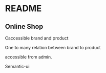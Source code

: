 # README

## Online Shop

 Caccessible brand and product

 One to many relation between brand to product

 accessible from admin.

 Semantic-ui

